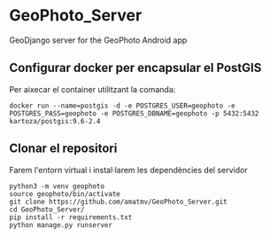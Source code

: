 # GeoPhoto_Server

GeoDjango server for the GeoPhoto Android app

## Configurar docker per encapsular el PostGIS

Per aixecar el container utilitzant la comanda: 

`docker run --name=postgis -d -e POSTGRES_USER=geophoto -e POSTGRES_PASS=geophoto -e POSTGRES_DBNAME=geophoto -p 5432:5432 kartoza/postgis:9.6-2.4`

## Clonar el repositori

Farem l'entorn virtual i instal·larem les dependències del servidor

```
python3 -m venv geophoto
source geophoto/bin/activate
git clone https://github.com/amatmv/GeoPhoto_Server.git
cd GeoPhoto_Server/
pip install -r requirements.txt
python manage.py runserver
```
